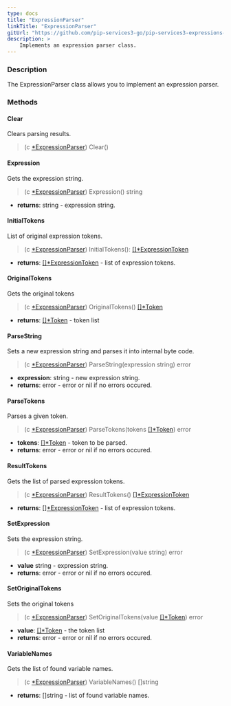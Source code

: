 ```yaml
---
type: docs
title: "ExpressionParser"
linkTitle: "ExpressionParser"
gitUrl: "https://github.com/pip-services3-go/pip-services3-expressions-go"
description: > 
    Implements an expression parser class.
---
```


### Description

The ExpressionParser class allows you to implement an expression parser.


### Methods

#### Clear
Clears parsing results.

> (c [*ExpressionParser]()) Clear()

#### Expression
Gets the expression string.

> (c [*ExpressionParser]()) Expression() string

- **returns**: string - expression string.

#### InitialTokens
List of original expression tokens.

> (c [*ExpressionParser]()) InitialTokens(): [[]*ExpressionToken](../expression_token)

- **returns**: [[]*ExpressionToken](../expression_token) - list of expression tokens.


#### OriginalTokens
Gets the original tokens

> (c [*ExpressionParser]()) OriginalTokens() [[]*Token](../../../tokenizers/token)

- **returns**: [[]*Token](../../../tokenizers/token) - token list


#### ParseString
Sets a new expression string and parses it into internal byte code.

> (c [*ExpressionParser]()) ParseString(expression string) error

- **expression**: string - new expression string.
- **returns**: error - error or nil if no errors occured.

#### ParseTokens
Parses a given token.
> (c [*ExpressionParser]()) ParseTokens(tokens [[]*Token](../../../tokenizers/token)) error

- **tokens**: [[]*Token](../../../tokenizers/token) - token to be parsed.
- **returns**: error - error or nil if no errors occured.

#### ResultTokens
Gets the list of parsed expression tokens.

> (c [*ExpressionParser]()) ResultTokens() [[]*ExpressionToken](../expression_token)

- **returns**: [[]*ExpressionToken](../expression_token) - list of expression tokens.

#### SetExpression
Sets the expression string.

> (c [*ExpressionParser]()) SetExpression(value string) error

- **value** string - expression string.
- **returns**: error - error or nil if no errors occured.


#### SetOriginalTokens
Sets the original tokens

> (c [*ExpressionParser]()) SetOriginalTokens(value [[]*Token](../../../tokenizers/token)) error

- **value**: [[]*Token](../../../tokenizers/token) - the token list
- **returns**: error - error or nil if no errors occured.


#### VariableNames
Gets the list of found variable names.

> (c [*ExpressionParser]()) VariableNames() []string

- **returns**: []string - list of found variable names.
